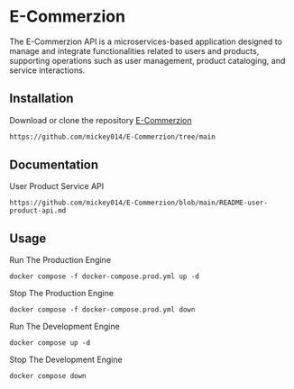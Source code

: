 # E-Commerzion

The E-Commerzion API is a microservices-based application designed to manage and integrate functionalities related to users and products, supporting operations such as user management, product cataloging, and service interactions.

## Installation

Download or clone the repository [E-Commerzion](https://github.com/mickey014/E-Commerzion/tree/main)

```bash
https://github.com/mickey014/E-Commerzion/tree/main
```

## Documentation
User Product Service API
```
https://github.com/mickey014/E-Commerzion/blob/main/README-user-product-api.md
```

## Usage

Run The Production Engine
```
docker compose -f docker-compose.prod.yml up -d
```
Stop The Production Engine
```
docker compose -f docker-compose.prod.yml down
```

Run The Development Engine
```
docker compose up -d 
```

Stop The Development Engine
```
docker compose down
```
